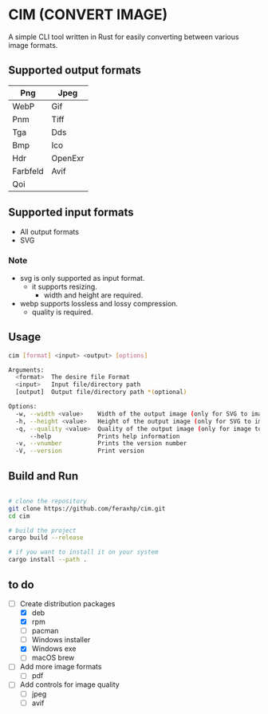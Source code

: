 # CIM (CONVERT IMAGE)

A simple CLI tool written in Rust for easily converting between various image formats.

## Supported output formats

| Png      | Jpeg     |
| -------- | -------- |
| WebP     | Gif      |
| Pnm      | Tiff     |
| Tga      | Dds      |
| Bmp      | Ico      |
| Hdr      | OpenExr  |
| Farbfeld | Avif     |
| Qoi      |          |

## Supported input formats

- All output formats
- SVG

### Note
- svg is only supported as input format.
  - it supports resizing. 
    - width and height are required.
- webp supports lossless and lossy compression.
  - quality is required.

## Usage
```bash
cim [format] <input> <output> [options]

Arguments:
  <format>  The desire file Format
  <input>   Input file/directory path
  [output]  Output file/directory path *(optional)

Options:
  -w, --width <value>    Width of the output image (only for SVG to image) [default: 0]
  -h, --height <value>   Height of the output image (only for SVG to image) [default: 0]
  -q, --quality <value>  Quality of the output image (only for image to WebP) [default: 100]
      --help             Prints help information
  -v, --vnumber          Prints the version number
  -V, --version          Print version
```

## Build and Run
```bash

# clone the repository
git clone https://github.com/feraxhp/cim.git
cd cim

# build the project
cargo build --release

# if you want to install it on your system
cargo install --path .
```

## to do
- [ ] Create distribution packages
  - [x] deb
  - [x] rpm
  - [ ] pacman
  - [ ] Windows installer
  - [x] Windows exe
  - [ ] macOS brew

- [ ] Add more image formats
  - [ ] pdf

- [ ] Add controls for image quality
  - [ ] jpeg
  - [ ] avif
